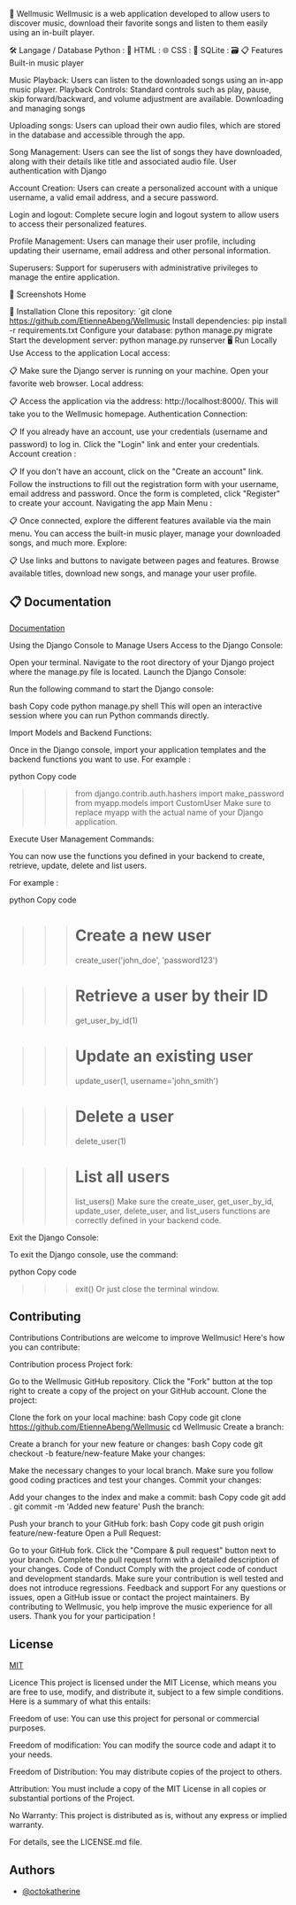🎵 Wellmusic
Wellmusic is a web application developed to allow users to discover music, download their favorite songs and listen to them easily using an in-built player.

🛠️ Langage / Database
Python : 🐍
HTML : 🌐
CSS : 🎨
SQLite : 🗃️
📋 Features
Built-in music player

Music Playback: Users can listen to the downloaded songs using an in-app music player. Playback Controls: Standard controls such as play, pause, skip forward/backward, and volume adjustment are available. Downloading and managing songs

Uploading songs: Users can upload their own audio files, which are stored in the database and accessible through the app.

Song Management: Users can see the list of songs they have downloaded, along with their details like title and associated audio file. User authentication with Django

Account Creation: Users can create a personalized account with a unique username, a valid email address, and a secure password.

Login and logout: Complete secure login and logout system to allow users to access their personalized features.

Profile Management: Users can manage their user profile, including updating their username, email address and other personal information.

Superusers: Support for superusers with administrative privileges to manage the entire application.

📸 Screenshots
Home

🚀 Installation
Clone this repository: `git clone https://github.com/EtienneAbeng/Wellmusic
Install dependencies: pip install -r requirements.txt
Configure your database: python manage.py migrate
Start the development server: python manage.py runserver
🖥️ Run Locally
Use Access to the application Local access:

📋 Make sure the Django server is running on your machine. Open your favorite web browser. Local address:

📋 Access the application via the address: http://localhost:8000/. This will take you to the Wellmusic homepage. Authentication Connection:

📋 If you already have an account, use your credentials (username and password) to log in. Click the "Login" link and enter your credentials. Account creation :

📋 If you don't have an account, click on the "Create an account" link. Follow the instructions to fill out the registration form with your username, email address and password. Once the form is completed, click "Register" to create your account. Navigating the app Main Menu :

📋 Once connected, explore the different features available via the main menu. You can access the built-in music player, manage your downloaded songs, and much more. Explore:

📋 Use links and buttons to navigate between pages and features. Browse available titles, download new songs, and manage your user profile.



## 📋 Documentation

[Documentation](https://linktodocumentation)

Using the Django Console to Manage Users
Access to the Django Console:

Open your terminal.
Navigate to the root directory of your Django project where the manage.py file is located.
Launch the Django Console:

Run the following command to start the Django console:

bash
Copy code
python manage.py shell
This will open an interactive session where you can run Python commands directly.

Import Models and Backend Functions:

Once in the Django console, import your application templates and the backend functions you want to use. For example :

python
Copy code
>>> from django.contrib.auth.hashers import make_password
>>> from myapp.models import CustomUser
Make sure to replace myapp with the actual name of your Django application.

Execute User Management Commands:

You can now use the functions you defined in your backend to create, retrieve, update, delete and list users.

For example :

python
Copy code
>>> # Create a new user
>>> create_user('john_doe', 'password123')

>>> # Retrieve a user by their ID
>>> get_user_by_id(1)

>>> # Update an existing user
>>> update_user(1, username='john_smith')

>>> # Delete a user
>>> delete_user(1)

>>> # List all users
>>> list_users()
Make sure the create_user, get_user_by_id, update_user, delete_user, and list_users functions are correctly defined in your backend code.

Exit the Django Console:

To exit the Django console, use the command:

python
Copy code
>>> exit()
Or just close the terminal window.
## Contributing

Contributions
Contributions are welcome to improve Wellmusic! Here's how you can contribute:

Contribution process
Project fork:

Go to the Wellmusic GitHub repository.
Click the "Fork" button at the top right to create a copy of the project on your GitHub account.
Clone the project:

Clone the fork on your local machine:
bash
Copy code
git clone https://github.com/EtienneAbeng/Wellmusic
cd Wellmusic
Create a branch:

Create a branch for your new feature or changes:
bash
Copy code
git checkout -b feature/new-feature
Make your changes:

Make the necessary changes to your local branch.
Make sure you follow good coding practices and test your changes.
Commit your changes:

Add your changes to the index and make a commit:
bash
Copy code
git add .
git commit -m 'Added new feature'
Push the branch:

Push your branch to your GitHub fork:
bash
Copy code
git push origin feature/new-feature
Open a Pull Request:

Go to your GitHub fork.
Click the "Compare & pull request" button next to your branch.
Complete the pull request form with a detailed description of your changes.
Code of Conduct
Comply with the project code of conduct and development standards.
Make sure your contribution is well tested and does not introduce regressions.
Feedback and support
For any questions or issues, open a GitHub issue or contact the project maintainers.
By contributing to Wellmusic, you help improve the music experience for all users. Thank you for your participation !


## License

[MIT](https://choosealicense.com/licenses/mit/)

Licence
This project is licensed under the MIT License, which means you are free to use, modify, and distribute it, subject to a few simple conditions. Here is a summary of what this entails:

Freedom of use: You can use this project for personal or commercial purposes.

Freedom of modification: You can modify the source code and adapt it to your needs.

Freedom of Distribution: You may distribute copies of the project to others.

Attribution: You must include a copy of the MIT License in all copies or substantial portions of the Project.

No Warranty: This project is distributed as is, without any express or implied warranty.

For details, see the LICENSE.md file.
## Authors

- [@octokatherine](https://www.github.com/octokatherine)
